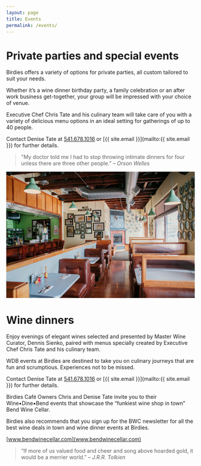 ```yaml
---
layout: page
title: Events
permalink: /events/
---
```


# Private parties and special events

Birdies offers a variety of options for private parties, all custom tailored to suit your needs.  

Whether it’s a wine dinner birthday party, a family celebration or an after work business get-together, your group will be impressed with your choice of venue.

Executive Chef Chris Tate and his culinary team will take care of you with a variety of delicious menu options in an ideal setting for gatherings of up to 40 people.

Contact Denise Tate at [541.678.1016](tel:541.678.1016) or [{{ site.email }}](mailto:{{ site.email }}) for further details.

> "My doctor told me I had to stop throwing intimate dinners for four
unless there are three other people.”
<cite>– Orson Welles</cite>

![Space for your party](/img/newpix/JPEG/05-31-17_BirdiesCafe-0010.jpg)

# Wine dinners

Enjoy evenings of elegant wines selected and presented by Master Wine Curator, Dennis Sienko, paired with menus specially created by Executive Chef Chris Tate and his culinary team.

WDB events at Birdies are destined to take you on culinary journeys that are fun and scrumptious.  Experiences not to be missed.

Contact Denise Tate at [541.678.1016](tel:541.678.1016) or [{{ site.email }}](mailto:{{ site.email }}) for further details.

Birdies Café Owners Chris and Denise Tate invite you to their Wine▪Dine▪Bend events that showcase the “funkiest wine shop in town” Bend Wine Cellar.

Birdies also recommends that you sign up for the BWC newsletter
for all the best wine deals in town and wine dinner events at Birdies.

[www.bendwinecellar.com](www.bendwinecellar.com)

> “If more of us valued food and cheer and song above hoarded gold, it would be a merrier world.”
<cite>– J.R.R. Tolkien</cite>
